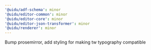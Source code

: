 ```yaml
---
'@uidu/adf-schema': minor
'@uidu/editor-common': minor
'@uidu/editor-core': minor
'@uidu/editor-json-transformer': minor
'@uidu/renderer': minor
---
```


Bump prosemirror, add styling for making tw typography compatible
